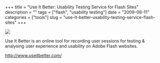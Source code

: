 +++
title = "Use It Better: Usability Testing Service for Flash Sites"
description = ""
tags = ["flash", "usability testing"]
date = "2009-06-11"
categories = ["tools"]
slug = "use-it-better-usability-testing-service-flash-sites"
+++


<div class="tool-screenshot mb1"><a href="http://www.useitbetter.com/"><img id="bluga-thumbnail-2818" class="bluga-thumbnail custom" src="http://media.konigi.com/bluga/
wt5231a6fedfd29_custom.jpg"/></a></div><p>Use It Better is an online tool for recording user sessions for testing &amp; analysing user experience and usability on Adobe Flash websites.</p>
  
<p><a href="http://www.useitbetter.com/">http://www.useitbetter.com/</a></p>
      
